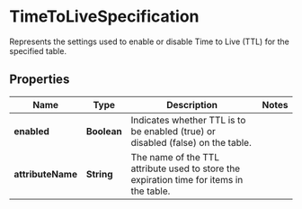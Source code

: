 

# TimeToLiveSpecification

Represents the settings used to enable or disable Time to Live (TTL) for the specified table.

## Properties

| Name | Type | Description | Notes |
|------------ | ------------- | ------------- | -------------|
|**enabled** | **Boolean** | Indicates whether TTL is to be enabled (true) or disabled (false) on the table. |  |
|**attributeName** | **String** | The name of the TTL attribute used to store the expiration time for items in the table. |  |



